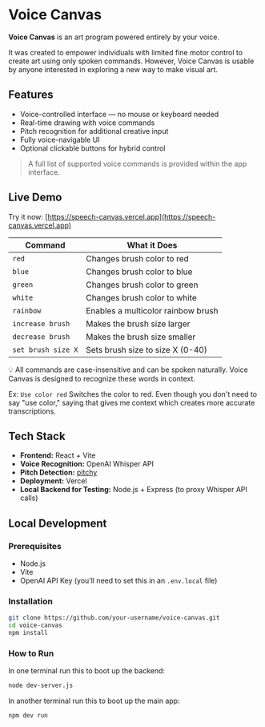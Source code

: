 # Voice Canvas

**Voice Canvas** is an art program powered entirely by your voice.

It was created to empower individuals with limited fine motor control to create art using only spoken commands. However, Voice Canvas is usable by anyone interested in exploring a new way to make visual art.

## Features

- Voice-controlled interface — no mouse or keyboard needed
- Real-time drawing with voice commands
- Pitch recognition for additional creative input
- Fully voice-navigable UI
- Optional clickable buttons for hybrid control

> A full list of supported voice commands is provided within the app interface.

## Live Demo

Try it now: [https://speech-canvas.vercel.app](https://speech-canvas.vercel.app)

| **Command**      | **What it Does**                   |
| ---------------- | ---------------------------------- |
| `red`            | Changes brush color to red         |
| `blue`           | Changes brush color to blue        |
| `green`          | Changes brush color to green       |
| `white`          | Changes brush color to white       |
| `rainbow`        | Enables a multicolor rainbow brush |
| `increase brush` | Makes the brush size larger        |
| `decrease brush` | Makes the brush size smaller       |
| `set brush size X` | Sets brush size to size X (0-40) |

💡 All commands are case-insensitive and can be spoken naturally. Voice Canvas is designed to recognize these words in context.

Ex:
`Use color red`
Switches the color to red. Even though you don't need to say "use color," saying that gives me context which creates more accurate transcriptions.

## Tech Stack

- **Frontend:** React + Vite
- **Voice Recognition:** OpenAI Whisper API
- **Pitch Detection:** [pitchy](https://www.npmjs.com/package/pitchy)
- **Deployment:** Vercel
- **Local Backend for Testing:** Node.js + Express (to proxy Whisper API calls)

## Local Development

### Prerequisites

- Node.js
- Vite
- OpenAI API Key (you’ll need to set this in an `.env.local` file)

### Installation

```bash
git clone https://github.com/your-username/voice-canvas.git
cd voice-canvas
npm install
```

### How to Run

In one terminal run this to boot up the backend:
```bash
node dev-server.js
```
In another terminal run this to boot up the main app:
```bash
npm dev run
